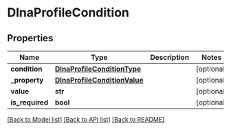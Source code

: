 # DlnaProfileCondition

## Properties
Name | Type | Description | Notes
------------ | ------------- | ------------- | -------------
**condition** | [**DlnaProfileConditionType**](DlnaProfileConditionType.md) |  | [optional] 
**_property** | [**DlnaProfileConditionValue**](DlnaProfileConditionValue.md) |  | [optional] 
**value** | **str** |  | [optional] 
**is_required** | **bool** |  | [optional] 

[[Back to Model list]](../README.md#documentation-for-models) [[Back to API list]](../README.md#documentation-for-api-endpoints) [[Back to README]](../README.md)


